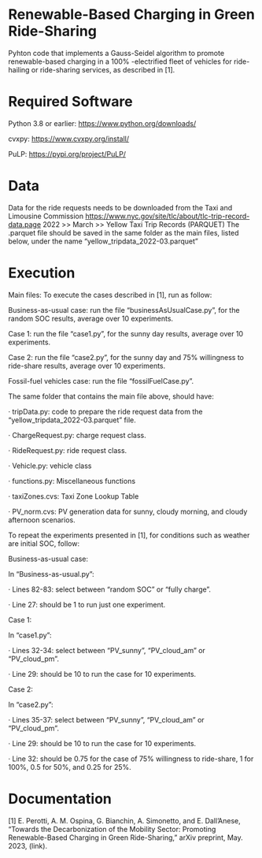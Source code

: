 # Renewable-Based Charging in Green Ride-Sharing
Pyhton code that implements a Gauss-Seidel algorithm to promote renewable-based charging in a 100% -electrified fleet of vehicles for ride-hailing or ride-sharing services, as described in [1]. 

# Required Software
Python 3.8 or earlier: https://www.python.org/downloads/

cvxpy: https://www.cvxpy.org/install/

PuLP: https://pypi.org/project/PuLP/

# Data
Data for the ride requests needs to be downloaded from the Taxi and Limousine Commission https://www.nyc.gov/site/tlc/about/tlc-trip-record-data.page
2022 >> March >> Yellow Taxi Trip Records (PARQUET)
The .parquet file should be saved in the same folder as the main files, listed below, under the name “yellow_tripdata_2022-03.parquet”

# Execution
Main files: To execute the cases described in [1], run as follow:

Business-as-usual case: run the file “businessAsUsualCase.py”, for the random SOC results, average over 10 experiments.

Case 1: run the file “case1.py”, for the sunny day results, average over 10 experiments.

Case 2: run the file “case2.py”, for the sunny day and 75% willingness to ride-share results, average over 10 experiments.

Fossil-fuel vehicles case: run the file “fossilFuelCase.py”.

The same folder that contains the main file above, should have:

·        tripData.py: code to prepare the ride request data from the “yellow_tripdata_2022-03.parquet” file.

·        ChargeRequest.py: charge request class.

·        RideRequest.py: ride request class.

·        Vehicle.py: vehicle class

·        functions.py: Miscellaneous functions

·        taxiZones.cvs: Taxi Zone Lookup Table

·        PV_norm.cvs: PV generation data for sunny, cloudy morning, and cloudy afternoon scenarios.

To repeat the experiments presented in [1], for conditions such as weather are initial SOC, follow:

Business-as-usual case:

In “Business-as-usual.py”:

·        Lines 82-83: select between “random SOC” or “fully charge”.

·        Line 27: should be 1 to run just one experiment.

Case 1:

In “case1.py”:

·        Lines 32-34: select between “PV_sunny”, “PV_cloud_am” or “PV_cloud_pm”.

·        Line 29: should be 10 to run the case for 10 experiments.

Case 2:

In “case2.py”:

·        Lines 35-37: select between “PV_sunny”, “PV_cloud_am” or “PV_cloud_pm”.

·        Line 29: should be 10 to run the case for 10 experiments.

·        Line 32: should be 0.75 for the case of 75% willingness to ride-share, 1 for 100%, 0.5 for 50%, and 0.25 for 25%.

# Documentation
[1] E. Perotti, A. M. Ospina, G. Bianchin, A. Simonetto, and E. Dall’Anese, “Towards the Decarbonization of the Mobility Sector: Promoting Renewable-Based Charging in Green Ride-Sharing,” arXiv preprint, May. 2023, (link).
